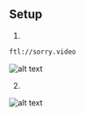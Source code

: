 ## Setup
1) 
```cmd
ftl://sorry.video
```
![alt text](https://i.imgur.com/GKvCVnw.png)

2) 
![alt text](https://i.imgur.com/998nIOT.png)
